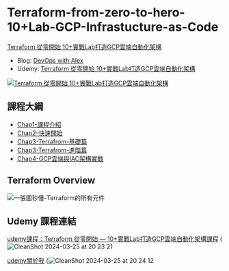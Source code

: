 # Terraform-from-zero-to-hero-10+Lab-GCP-Infrastucture-as-Code

[Terraform 從零開始 10+實戰Lab打造GCP雲端自動化架構](https://github.com/qwedsazxc78/Terraform-from-zero-to-hero-10-Lab-GCP-Infrastucture-as-Code)

- Blog: [DevOps with Alex](https://devops-with-alex.com/)
- Udemy: [Terraform 從零開始 10+實戰Lab打造GCP雲端自動化架構](https://devops-with-alex.com/go/terraform)

[![Terraform 從零開始 10+實戰Lab打造GCP雲端自動化架構](https://github.com/qwedsazxc78/Terraform-from-zero-to-hero-10-Lab-GCP-Infrastucture-as-Code/assets/13078460/15b4b543-d132-4dbf-ba92-c862d11daebc)](https://devops-with-alex.com/go/terraform)

## 課程大綱

- [Chap1-課程介紹](https://github.com/qwedsazxc78/Terraform-from-zero-to-hero-10-Lab-GCP-Infrastucture-as-Code/tree/main/Chap1-%E8%AA%B2%E7%A8%8B%E4%BB%8B%E7%B4%B9)
- [Chap2-快速開始](https://github.com/qwedsazxc78/Terraform-from-zero-to-hero-10-Lab-GCP-Infrastucture-as-Code/tree/main/Chap2-%E5%BF%AB%E9%80%9F%E9%96%8B%E5%A7%8B)
- [Chap3-Terrafrom-基礎篇](https://github.com/qwedsazxc78/Terraform-from-zero-to-hero-10-Lab-GCP-Infrastucture-as-Code/tree/main/Chap3-Terrafrom-%E5%9F%BA%E7%A4%8E%E7%AF%87)
- [Chap3-Terrafrom-進階篇](https://github.com/qwedsazxc78/Terraform-from-zero-to-hero-10-Lab-GCP-Infrastucture-as-Code/tree/main/Chap3-Terrafrom-%E9%80%B2%E9%9A%8E%E7%AF%87)
- [Chap4-GCP雲端與IAC架構實戰](https://github.com/qwedsazxc78/Terraform-from-zero-to-hero-10-Lab-GCP-Infrastucture-as-Code/tree/main/Chap4-GCP%E9%9B%B2%E7%AB%AF%E8%88%87IAC%E6%9E%B6%E6%A7%8B%E5%AF%A6%E6%88%B0)

## Terraform Overview

![一張圖秒懂-Terraform的所有元件](https://github.com/qwedsazxc78/Terraform-from-zero-to-hero-10-Lab-GCP-Infrastucture-as-Code/blob/main/Chap3-Terrafrom-%E5%9F%BA%E7%A4%8E%E7%AF%87/Ch3.1.2-%E4%B8%80%E5%BC%B5%E5%9C%96%E7%A7%92%E6%87%82-Terraform%E7%9A%84%E6%89%80%E6%9C%89%E5%85%83%E4%BB%B6/Terraform%20Overview.png)

## Udemy 課程連結

[udemy課程：Terraform 從零開始 — 10+實戰Lab打造GCP雲端自動化架構課程](https://devops-with-alex.com/go/terraform)
(![CleanShot 2024-03-25 at 20 23 21](https://github.com/qwedsazxc78/Terraform-from-zero-to-hero-10-Lab-GCP-Infrastucture-as-Code/assets/13078460/e048feac-a763-456c-8367-67fb928a5d92)

[udemy關於我](https://www.udemy.com/user/ming-hong-xie/)
(![CleanShot 2024-03-25 at 20 24 12](https://github.com/qwedsazxc78/Terraform-from-zero-to-hero-10-Lab-GCP-Infrastucture-as-Code/assets/13078460/6035eae7-dee0-4ee6-ac48-48a80e6c64e9)

